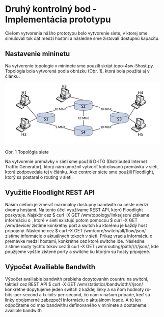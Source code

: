 # Druhý kontrolný bod - Implementácia prototypu

Cieľom vytvorenia nášho prototypu bolo vytvorenie siete, v ktorej sme simulovali tok dát medzi hostmi a následne sme zistovali dostupnú kapacitu. 

## Nastavenie mininetu
Na vytvorenie topologie v mininete sme pouzili skript topo-4sw-5host.py. Topológia bola vytvorená podla obrázku (Obr. 1), ktorá bola použitá aj
v článku.

![topo](https://github.com/aks-2017/semestralne-zadania-semestralne-zadanie-xjasanj-xslizikm/blob/master/docs/topo.png)

Obr. 1 Topológia siete

Na vytvorenie premávky v sieti sme použili D-ITG (Distributed Internet Traffic Generator), ktorý nám umožnil vytvoriť kotrolovanú premávku v sieti,
ktorá zodpovedala tej v článku. Ako controler siete sme použili Floodlight, ktorý sa postaral o routing v sieti.

## Využitie Floodlight REST API

Našim cieľom je zmerať maximálny dostupný bandwith na ceste medzi dvoma hostami. Na tento účel využívame REST API, ktorú Floodlight poskytuje. 
Najskôr cez $ curl -X GET <controller ip:8080>/wm/topology/links/json/ získame informáciu o , ktoré v sieti existujú potom pomocou $ curl -X GET <controller ip:8080>/wm/device/ zistíme konkretny port a switch ku ktorému je každý host pripojený.
Následne cez $ curl -X GET <controller ip:8080>/wm/core/switch/all/flow/json/ zistíme informácie o aktuálnych tokoch v sieti. Príkaz vracia informáciu o premávke medzi hostami, konkrétne cez ktoré switche ide. 
Následne zistíme routy týchto tokov cez $ curl -X GET <controller ip:8080>/wm/routing/path/<src-dpid>/<src-port>/<dst-dpid>/<dst-port>/json/, kde použijeme vyššie zistené porty a switche ku ktorým su hosty pripojené.

## Výpočet Availiable Bandwith

Výpočet availiable bandwith prebieha dopytovaním countru na switchi, taktiež cez REST API $ curl -X GET <controller ip:8080>/wm/statistics/bandwidth/<switch-dpid>/<port-number>/json/ konkrétne dopytujeme jeden switch z každej linky a na ňom hodnoty rx-bits-per-second a tx-bits-per-second, čo nam v našom prípade, keď sú linky obojsmerné zabezpečí informáciu o aktuálnom loade. A tú len odpočítame od max bandwithu definovaného v mininete a dostaneme availible bandwith
